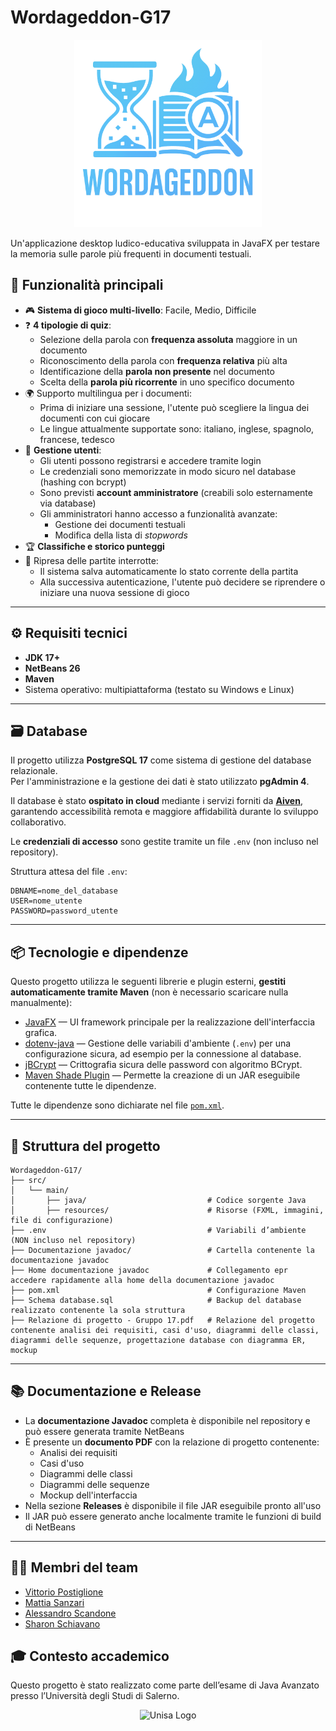 # Wordageddon-G17
<div align="center">
  <img src="src/main/resources/imgs/Logo_senza_sfondo.png" alt="Wordageddon Logo" width="300"/>
</div>

Un'applicazione desktop ludico-educativa sviluppata in JavaFX per testare la memoria sulle parole più frequenti in documenti testuali.

## 🚀 Funzionalità principali

- 🎮 **Sistema di gioco multi-livello**: Facile, Medio, Difficile  
- ❓ **4 tipologie di quiz**:
  - Selezione della parola con **frequenza assoluta** maggiore in un documento
  - Riconoscimento della parola con **frequenza relativa** più alta
  - Identificazione della **parola non presente** nel documento
  - Scelta della **parola più ricorrente** in uno specifico documento
- 🌍 Supporto multilingua per i documenti:
  - Prima di iniziare una sessione, l'utente può scegliere la lingua dei documenti con cui giocare
  - Le lingue attualmente supportate sono: italiano, inglese, spagnolo, francese, tedesco
- 👤 **Gestione utenti**:
  - Gli utenti possono registrarsi e accedere tramite login
  - Le credenziali sono memorizzate in modo sicuro nel database (hashing con bcrypt)
  - Sono previsti **account amministratore** (creabili solo esternamente via database)
  - Gli amministratori hanno accesso a funzionalità avanzate:
    - Gestione dei documenti testuali
    - Modifica della lista di *stopwords*
- 🏆 **Classifiche e storico punteggi**
- 💾 Ripresa delle partite interrotte:
  - Il sistema salva automaticamente lo stato corrente della partita
  - Alla successiva autenticazione, l'utente può decidere se riprendere o iniziare una nuova sessione di gioco

---

## ⚙️ Requisiti tecnici

- **JDK 17+**
- **NetBeans 26**
- **Maven**
- Sistema operativo: multipiattaforma (testato su Windows e Linux)

---

## 🗃️ Database

Il progetto utilizza **PostgreSQL 17** come sistema di gestione del database relazionale.  
Per l'amministrazione e la gestione dei dati è stato utilizzato **pgAdmin 4**.

Il database è stato **ospitato in cloud** mediante i servizi forniti da [**Aiven**](https://aiven.io/), garantendo accessibilità remota e maggiore affidabilità durante lo sviluppo collaborativo.

Le **credenziali di accesso** sono gestite tramite un file `.env` (non incluso nel repository).

Struttura attesa del file `.env`:

```env
DBNAME=nome_del_database
USER=nome_utente
PASSWORD=password_utente
```

---

## 📦 Tecnologie e dipendenze

Questo progetto utilizza le seguenti librerie e plugin esterni, **gestiti automaticamente tramite Maven** (non è necessario scaricare nulla manualmente):

- [JavaFX](https://openjfx.io/) — UI framework principale per la realizzazione dell'interfaccia grafica.
- [dotenv-java](https://github.com/cdimascio/dotenv-java) — Gestione delle variabili d'ambiente (`.env`) per una configurazione sicura, ad esempio per la connessione al database.
- [jBCrypt](https://github.com/jeremyh/jBCrypt) — Crittografia sicura delle password con algoritmo BCrypt.
- [Maven Shade Plugin](https://maven.apache.org/plugins/maven-shade-plugin/) — Permette la creazione di un JAR eseguibile contenente tutte le dipendenze.

Tutte le dipendenze sono dichiarate nel file [`pom.xml`](./pom.xml).

---

## 📁 Struttura del progetto
```
Wordageddon-G17/
├── src/
│   └── main/
│       ├── java/                           # Codice sorgente Java
│       ├── resources/                      # Risorse (FXML, immagini, file di configurazione)
├── .env                                    # Variabili d’ambiente (NON incluso nel repository)
├── Documentazione javadoc/                 # Cartella contenente la documentazione javadoc
├── Home documentazione javadoc             # Collegamento epr accedere rapidamente alla home della documentazione javadoc
├── pom.xml                                 # Configurazione Maven
├── Schema database.sql                     # Backup del database realizzato contenente la sola struttura
├── Relazione di progetto - Gruppo 17.pdf   # Relazione del progetto contenente analisi dei requisiti, casi d'uso, diagrammi delle classi, diagrammi delle sequenze, progettazione database con diagramma ER, mockup
```

---

## 📚 Documentazione e Release
- La **documentazione Javadoc** completa è disponibile nel repository e può essere generata tramite NetBeans
- È presente un **documento PDF** con la relazione di progetto contenente:
  - Analisi dei requisiti
  - Casi d'uso
  - Diagrammi delle classi
  - Diagrammi delle sequenze
  - Mockup dell'interfaccia
- Nella sezione **Releases** è disponibile il file JAR eseguibile pronto all'uso
- Il JAR può essere generato anche localmente tramite le funzioni di build di NetBeans

---

## 👨‍💻 Membri del team
- [Vittorio Postiglione](https://github.com/CupoMeridio)
- [Mattia Sanzari](https://github.com/Mattia-Sanzari)
- [Alessandro Scandone](https://github.com/alescand1)
- [Sharon Schiavano](https://github.com/sharon-schiavano)

## 🎓 Contesto accademico
Questo progetto è stato realizzato come parte dell’esame di Java Avanzato presso l’Università degli Studi di Salerno.
<div align="center">
  <img src="https://www.opisalerno.it/wp-content/uploads/2016/11/logo-unisa-png-768x432.png" width="400" alt="Unisa Logo"/>
</div>
